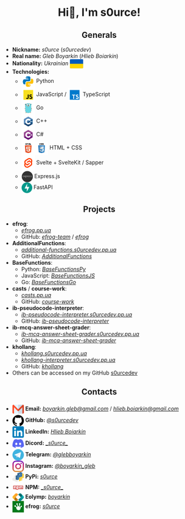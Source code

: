 # <center>Hi👋, I'm s0urce!</center>

## <center>Generals</center>

* **Nickname:** *s0urce* (*s0urcedev*)
* **Real name:** *Gleb Boyarkin* (*Hlieb Boiarkin*)
* **Nationality:** *Ukrainian* <img src="./icons/ukraine.svg" width=35px align=center>
* **Technologies:**
  * <img src="./icons/python.svg" width=35px align=center> Python
  * <img src="./icons/javascript.svg" width=35px align=center> JavaScript / <img src="./icons/typescript.svg" width=35px align=center> TypeScript
  * <img src="./icons/go.svg" width=35px align=center> Go
  * <img src="./icons/cpp.svg" width=35px align=center> C++
  * <img src="./icons/csharp.svg" width=35px align=center> C#
  * <img src="./icons/html.svg" width=35px align=center><img src="./icons/css.svg" width=35px align=center> HTML + CSS
  * <img src="./icons/svelte.svg" width=35px align=center> Svelte + SvelteKit / Sapper
  * <img src="./icons/express.png" width=30px align=center> Express.js
  * <img src="./icons/fastapi.svg" width=28px align=center> FastAPI

## <center>Projects</center>

* **efrog**:
  * *[efrog.pp.ua](https://efrog.pp.ua)*
  * GitHub: *[efrog-team](https://github.com/efrog-team)* / *[efrog](https://github.com/efrog-team/efrog)*
* **AdditionalFunctions**:
  * *[additional-functions.s0urcedev.pp.ua](https://additional-functions.s0urcedev.pp.ua)*
  * GitHub: *[AdditionalFunctions](https://github.com/s0urcedev/AdditionalFunctions)*
* **BaseFunctions**:
  * Python: *[BaseFunctionsPy](https://github.com/s0urcedev/BaseFunctionsPy)*
  * JavaScript: *[BaseFunctionsJS](https://github.com/s0urcedev/BaseFunctionsJS)*
  * Go: *[BaseFunctionsGo](https://github.com/s0urcedev/BaseFunctionsGo)*
* **casts** / **course-work**:
  * *[casts.pp.ua](https://casts.pp.ua)*
  * GitHub: *[course-work](https://github.com/s0urcedev/course-work)*
* **ib-pseudocode-interpreter**:
  * *[ib-pseudocode-interpreter.s0urcedev.pp.ua](https://ib-pseudocode-interpreter.s0urcedev.pp.ua)*
  * GitHub: *[ib-pseudocode-interpreter](https://github.com/s0urcedev/ib-pseudocode-interpreter)*
* **ib-mcq-answer-sheet-grader**:
  * *[ib-mcq-answer-sheet-grader.s0urcedev.pp.ua](https://ib-mcq-answer-sheet-grader.s0urcedev.pp.ua)*
  * GitHub: *[ib-mcq-answer-sheet-grader](https://github.com/s0urcedev/ib-mcq-answer-sheet-grader)*
* **khollang**:
  * *[khollang.s0urcedev.pp.ua](https://khollang.s0urcedev.pp.ua)*
  * *[khollang-interpreter.s0urcedev.pp.ua](https://khollang-interpreter.s0urcedev.pp.ua)*
  * GitHub: *[khollang](https://github.com/s0urcedev/khollang)*
* Others can be accessed on my GitHub [s0urcedev](https://github.com/s0urcedev)

## <center>Contacts</center>

* <img src="./icons/gmail.svg" width=30px align=center> **Email:** *<boyarkin.gleb@gmail.com>* / *<hlieb.boiarkin@gmail.com>*
* <img src="./icons/github.svg" width=30px align=center> **GitHub:** *[@s0urcedev](https://github.com/s0urcedev)*
* <img src="./icons/linkedin.svg" width=30px align=center> **LinkedIn:** *[Hlieb Boiarkin](https://www.linkedin.com/in/hlieb-boiarkin-5b3921294/)*
* <img src="./icons/discord.svg" width=30px align=center> **Dicord:** *[\_s0urce\_](https://discord.com/users/427731255140810754)*
* <img src="./icons/telegram.svg" width=30px align=center> **Telegram:** *[@glebboyarkin](https://t.me/glebboyarkin)*
* <img src="./icons/instagram.svg" width=30px align=center> **Instagram:** *[@boyarkin_gleb](https://www.instagram.com/boyarkin_gleb/)*
* <img src="./icons/pypi.svg" width=30px align=center> **PyPi:** *[s0urce](https://pypi.org/user/s0urce/)*
* <img src="./icons/npm.svg" width=30px align=center> **NPM:** *[\_s0urce\_](https://www.npmjs.com/~_s0urce_)*
* <img src="./icons/eolymp.png" width=30px align=center> **Eolymp:** *[boyarkin](https://www.eolymp.com/users/boyarkin)*
* <img src="./icons/efrog.png" width=30px align=center> **efrog:** *[s0urce](https://efrog.pp.ua/en/users/s0urce)*
